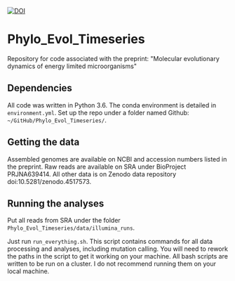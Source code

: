 [![DOI](https://zenodo.org/badge/DOI/10.5281/zenodo.4517573.svg)](https://doi.org/10.5281/zenodo.4517573)



# Phylo_Evol_Timeseries


Repository for code associated with the preprint: "Molecular evolutionary dynamics of energy limited microorganisms"



## Dependencies
All code was written in Python 3.6. The conda environment is detailed in `environment.yml`. Set up the repo under a folder named Github: `~/GitHub/Phylo_Evol_Timeseries/`.

## Getting the data

Assembled genomes are available on NCBI and accession numbers listed in the preprint. Raw reads are available on SRA under BioProject PRJNA639414. All other data is on Zenodo data repository doi:10.5281/zenodo.4517573.


## Running the analyses

Put all reads from SRA under the folder `Phylo_Evol_Timeseries/data/illumina_runs`.




Just run `run_everything.sh`. This script contains commands for all data processing and analyses, including mutation calling. You will need to rework the paths in the script to get it working on your machine. All bash scripts are written to be run on a cluster. I do not recommend running them on your local machine.
